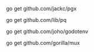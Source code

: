 
go get github.com/jackc/pgx

go get github.com/lib/pq

go get github.com/joho/godotenv

go get github.com/gorilla/mux
